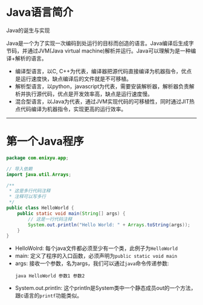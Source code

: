 # Java语言简介
Java的诞生与实现

Java是一个为了实现一次编码到处运行的目标而创造的语言。Java编译后生成字节码，并通过JVM(Java virtual machine)解析并运行。Java可以理解为是一种编译+解析的语言。

<ul>
<li v-click><span class="text-blue-700">编译型语言</span>，以C, C++为代表，编译器把源代码直接编译为机器指令，优点是运行速度快，缺点编译后的文件就是不可移植。</li>
<li v-click><span class="text-blue-700">解析型语言</span>，以python，javascript为代表，需要安装解析器，解析器负责解析并执行源代码，优点是开发效率高，缺点是运行速度慢。</li>
<li v-click><span class="text-blue-700">混合型语言</span>，以Java为代表，通过JVM实现代码的可移植性，同时通过JIT热点代码编译为机器指令，实现更高的运行效率。</li>
</ul>

--- 

# 第一个Java程序

```java
package com.enixyu.app;

// 导入依赖
import java.util.Arrays;

/**
 * 这是多行代码注释
 * 注释可以写多行
 */
public class HelloWorld {
    public static void main(String[] args) {
        // 这是一行代码注释
        System.out.println("Hello World: " + Arrays.toString(args));
    }
}
```

<v-clicks>

* HelloWolrd: 每个java文件都必须至少有一个类，此例子为`HelloWorld`
* main: 定义了程序的入口函数，必须声明为`public static void main`
* args: 接收一个参数，名为args，我们可以通过`java`命令传递参数:
  ```shell
  java HelloWorld 参数1 参数2
  ```
* System.out.println: 这个println是System类中一个静态成员out的一个方法，跟c语言的`printf`功能类似。

</v-clicks>
